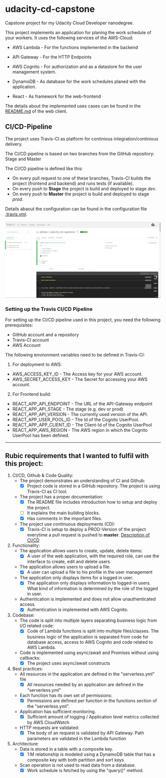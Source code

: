# udacity-cd-capstone

Capstone project for my Udacity Cloud Developer nanodegree.

This project implements an application for planing the work schedule of your workers.
It uses the following services of the AWS-Cloud:

  * AWS Lambda - For the functions implemented in the backend
  * API Gateway - For the HTTP Endpoints
  * AWS Cognito - For authorization and as a datastore for the user management system.
  * DynamoDB - As database for the work schedules planed with the application.

  * React - As framework for the web-frontend

The details about the implemented uses cases can be found in the [README.md](https://github.com/ekilian/udacity-cd-capstone/tree/master/web-client/README.md) of the web client.


## CI/CD-Pipeline

The project uses Travis-CI as platform for continious integration/continious delivery.

The CI/CD pipeline is based on two branches from the GitHub repository: Stage and Master

The CI/CD pipeline is defined like this:
  - On every pull request to one of these branches, Travis-CI builds the project (frontend and backend) and runs tests (if available).
  - On every push to **Stage** the project is build and deployed to stage *dev*.
  - On every push to **Master** the project is build and deployed to stage *prod*.

Details abaout the configuration can be found in the configuration file [.travis.yml](https://github.com/ekilian/udacity-cd-capstone/blob/master/.travis.yml).


![Alt text](screenshots/travisci.png?raw=true "Travis CI Build")


### Setting up the Travis CI/CD Pipeline

For setting up the CI/CD pipeline used in this project, you need the following prerequisites:

  - GitHub account and a repository
  - Travis-CI account
  - AWS Account

The following environment variables need to be defined in Travis-CI:

1. For deployment to AWS:
  * AWS_ACCESS_KEY_ID - The Access key for your AWS account.
  * AWS_SECRET_ACCESS_KEY - The Secret for accessing your AWS account.

2. For Frontend build:
  * REACT_APP_API_ENDPOINT - The URL of the API-Gateway endpoint
  * REACT_APP_API_STAGE - The stage (e.g. dev or prod)
  * REACT_APP_API_VERSION - The currently used version of the API.
  * REACT_APP_USER_POOL_ID - The Id of the Cognito UserPool.
  * REACT_APP_APP_CLIENT_ID - The Client-Id of the Cognito UserPool
  * REACT_APP_AWS_REGION - The AWS region in which the Cognito UserPool has been defined.

---------------------------------

## Rubic requirements that I wanted to fulfil with this project:

1. CI/CD, Github & Code Quality:
   - The project demonstrates an understanding of CI and Github:
     - [x] Project code is stored in a GitHub repository. The project is using Travis-CI as CI tool.
   - The project has a proper documentation:
     - [x] The README file includes introduction how to setup and deploy the project.
     - [ ] It explains the main building blocks.
     - [x] Has comments in the important files.
   - The project use continuous deployments (CD):
     - [x] Travis-CI is setup to deploy a PROD-Version of the project everytime a pull request is pushed to **master**.
        [Description of CI/CD](#CI/CD-Pipeline)

4. Functionality:
   - The application allows users to create, update, delete items:
     - [x] A user of the web application, with the required role, can use the interface to create, edit and delete users.
   - The application allows users to upload a file.
     - [x] A user can upload a file to his profile in the user management
   - The application only displays items for a logged in user.
     - [x] The application only displays information to logged-in users. What kind of information is determined by the role of the logged in user.
   - Authentication is implemented and does not allow unauthenticated access.
     - [x] Authentication is implemented with AWS Cognito.

5. Codebase:
   - The code is split into multiple layers separating business logic from I/O related code:
     - [x] Code of Lambda functions is split into multiple files/classes. The business logic of the application is separated from code for database access, access to AWS Cognito and code related to AWS Lambda.
   - Code is implemented using async/await and Promises without using callbacks:
     - [x] The project uses async/await constructs

6. Best practices:
   - All resources in the application are defined in the "serverless.yml" file
     - [x] All resources needed by an application are defined in the "serverless.yml"
   - Each function has its own set of permissions:
     - [x] Permissions are defined per function in the functions section of the "serverless.yml".
   - Application has sufficient monitoring.
     - [x] Sufficient amount of logging / Application level metrics collected by AWS CloudWatch
   - HTTP requests are validated:
     - [x] The body of an request is validated by API Gateway. Path parameters are validated in the Lambda function

7. Architecture:
   - Data is stored in a table with a composite key.
     - [x] 1:M relationship is modeled using a DynamoDB table that has a composite key with both partition and sort keys
   - Scan operation is not used to read data from a database.
     - [x] Work schedule is fetched by using the "query()" method.
